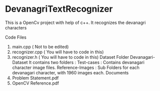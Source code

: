 # DevanagriTextRecognizer
This is a OpenCv project with help of c++. It recognizes the devanagri characters

Code Files
1. main.cpp ( Not to be edited)
2. recognizer.cpp ( You will have to code in this)
3. recognizer.h ( You will have to code in this)
Dataset Folder
Devanagari-Dataset
It contains two folders :
Test-cases : Contains devanagari character image files.
Reference-Images : Sub Folders for each devanagari character, with 1960 images each.
Documents
1. Problem Statement.pdf
2. OpenCV Reference.pdf
